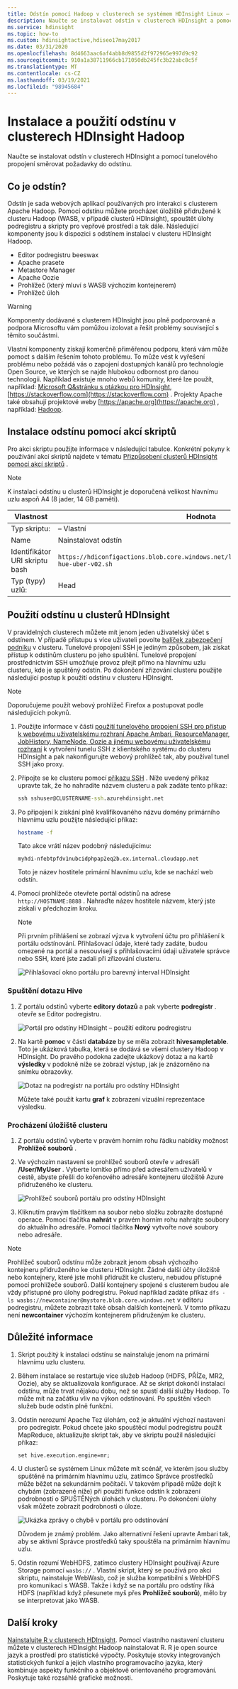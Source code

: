```yaml
---
title: Odstín pomocí Hadoop v clusterech se systémem HDInsight Linux – Azure
description: Naučte se instalovat odstín v clusterech HDInsight a pomocí tunelového propojení směrovat požadavky do odstínu. Pomocí odstínu můžete procházet úložiště a spustit podregistr nebo prase.
ms.service: hdinsight
ms.topic: how-to
ms.custom: hdinsightactive,hdiseo17may2017
ms.date: 03/31/2020
ms.openlocfilehash: 8d4663aac6af4abb8d9855d2f972965e997d9c92
ms.sourcegitcommit: 910a1a38711966cb171050db245fc3b22abc8c5f
ms.translationtype: MT
ms.contentlocale: cs-CZ
ms.lasthandoff: 03/19/2021
ms.locfileid: "98945684"
---
```

# <a name="install-and-use-hue-on-hdinsight-hadoop-clusters"></a>Instalace a použití odstínu v clusterech HDInsight Hadoop

Naučte se instalovat odstín v clusterech HDInsight a pomocí tunelového propojení směrovat požadavky do odstínu.

## <a name="what-is-hue"></a>Co je odstín?

Odstín je sada webových aplikací používaných pro interakci s clusterem Apache Hadoop. Pomocí odstínu můžete procházet úložiště přidružené k clusteru Hadoop (WASB, v případě clusterů HDInsight), spouštět úlohy podregistru a skripty pro vepřové prostředí a tak dále. Následující komponenty jsou k dispozici s odstínem instalací v clusteru HDInsight Hadoop.

* Editor podregistru beeswax
* Apache prasete
* Metastore Manager
* Apache Oozie
* Prohlížeč (který mluví s WASB výchozím kontejnerem)
* Prohlížeč úloh

> [!WARNING]  
> Komponenty dodávané s clusterem HDInsight jsou plně podporované a podpora Microsoftu vám pomůžou izolovat a řešit problémy související s těmito součástmi.
>
> Vlastní komponenty získají komerčně přiměřenou podporu, která vám může pomoct s dalším řešením tohoto problému. To může vést k vyřešení problému nebo požádá vás o zapojení dostupných kanálů pro technologie Open Source, ve kterých se najde hlubokou odbornost pro danou technologii. Například existuje mnoho webů komunity, které lze použít, například: [Microsoft Q&stránku s otázkou pro HDInsight](/answers/topics/azure-hdinsight.html), [https://stackoverflow.com](https://stackoverflow.com) . Projekty Apache také obsahují projektové weby [https://apache.org](https://apache.org) , například: [Hadoop](https://hadoop.apache.org/).

## <a name="install-hue-using-script-actions"></a>Instalace odstínu pomocí akcí skriptů

Pro akci skriptu použijte informace v následující tabulce. Konkrétní pokyny k používání akcí skriptů najdete v tématu [Přizpůsobení clusterů HDInsight pomocí akcí skriptů](hdinsight-hadoop-customize-cluster-linux.md) .

> [!NOTE]  
> K instalaci odstínu u clusterů HDInsight je doporučená velikost hlavnímu uzlu aspoň A4 (8 jader, 14 GB paměti).

|Vlastnost |Hodnota |
|---|---|
|Typ skriptu:|– Vlastní|
|Name|Nainstalovat odstín|
|Identifikátor URI skriptu bash|`https://hdiconfigactions.blob.core.windows.net/linuxhueconfigactionv02/install-hue-uber-v02.sh`|
|Typ (typy) uzlů:|Head|

## <a name="use-hue-with-hdinsight-clusters"></a>Použití odstínu u clusterů HDInsight

V pravidelných clusterech můžete mít jenom jeden uživatelský účet s odstínem. V případě přístupu s více uživateli povolte [balíček zabezpečení podniku](./domain-joined/hdinsight-security-overview.md) v clusteru. Tunelové propojení SSH je jediným způsobem, jak získat přístup k odstínům clusteru po jeho spuštění. Tunelové propojení prostřednictvím SSH umožňuje provoz přejít přímo na hlavnímu uzlu clusteru, kde je spuštěný odstín. Po dokončení zřizování clusteru použijte následující postup k použití odstínu v clusteru HDInsight.

> [!NOTE]  
> Doporučujeme použít webový prohlížeč Firefox a postupovat podle následujících pokynů.

1. Použijte informace v části [použití tunelového propojení SSH pro přístup k webovému uživatelskému rozhraní Apache Ambari, ResourceManager, JobHistory, NameNode, Oozie a jinému webovému uživatelskému rozhraní](hdinsight-linux-ambari-ssh-tunnel.md) k vytvoření tunelu SSH z klientského systému do clusteru HDInsight a pak nakonfigurujte webový prohlížeč tak, aby používal tunel SSH jako proxy.

1. Připojte se ke clusteru pomocí [příkazu SSH](./hdinsight-hadoop-linux-use-ssh-unix.md) . Níže uvedený příkaz upravte tak, že ho nahradíte názvem clusteru a pak zadáte tento příkaz:

    ```cmd
    ssh sshuser@CLUSTERNAME-ssh.azurehdinsight.net
    ```

1. Po připojení k získání plně kvalifikovaného názvu domény primárního hlavnímu uzlu použijte následující příkaz:

    ```bash
    hostname -f
    ```

    Tato akce vrátí název podobný následujícímu:

    ```output
    myhdi-nfebtpfdv1nubcidphpap2eq2b.ex.internal.cloudapp.net
    ```

    Toto je název hostitele primární hlavnímu uzlu, kde se nachází web odstín.

1. Pomocí prohlížeče otevřete portál odstínů na adrese `http://HOSTNAME:8888` . Nahraďte název hostitele názvem, který jste získali v předchozím kroku.

   > [!NOTE]  
   > Při prvním přihlášení se zobrazí výzva k vytvoření účtu pro přihlášení k portálu odstínování. Přihlašovací údaje, které tady zadáte, budou omezené na portál a nesouvisejí s přihlašovacími údaji uživatele správce nebo SSH, které jste zadali při zřizování clusteru.

    ![Přihlašovací okno portálu pro barevný interval HDInsight](./media/hdinsight-hadoop-hue-linux/hdinsight-hue-portal-login.png "Zadat přihlašovací údaje pro portál odstínů")

### <a name="run-a-hive-query"></a>Spuštění dotazu Hive

1. Z portálu odstínů vyberte **editory dotazů** a pak vyberte **podregistr** . otevře se Editor podregistru.

    ![Portál pro odstíny HDInsight – použití editoru podregistru](./media/hdinsight-hadoop-hue-linux/hdinsight-hue-portal-use-hive.png "Použít podregistr")

2. Na kartě **pomoc** v části **databáze** by se měla zobrazit **hivesampletable**. Toto je ukázková tabulka, která se dodává se všemi clustery Hadoop v HDInsight. Do pravého podokna zadejte ukázkový dotaz a na kartě **výsledky** v podokně níže se zobrazí výstup, jak je znázorněno na snímku obrazovky.

    ![Dotaz na podregistr na portálu pro odstíny HDInsight](./media/hdinsight-hadoop-hue-linux/hdinsight-hue-portal-hive-query.png "Spustit dotaz na podregistr")

    Můžete také použít kartu **graf** k zobrazení vizuální reprezentace výsledku.

### <a name="browse-the-cluster-storage"></a>Procházení úložiště clusteru

1. Z portálu odstínů vyberte v pravém horním rohu řádku nabídky možnost **Prohlížeč souborů** .
2. Ve výchozím nastavení se prohlížeč souborů otevře v adresáři **/User/MyUser** . Vyberte lomítko přímo před adresářem uživatelů v cestě, abyste přešli do kořenového adresáře kontejneru úložiště Azure přidruženého ke clusteru.

    ![Prohlížeč souborů portálu pro odstíny HDInsight](./media/hdinsight-hadoop-hue-linux/hdinsight-hue-portal-file-browser.png "Použití prohlížeče souborů")

3. Kliknutím pravým tlačítkem na soubor nebo složku zobrazíte dostupné operace. Pomocí tlačítka **nahrát** v pravém horním rohu nahrajte soubory do aktuálního adresáře. Pomocí tlačítka **Nový** vytvořte nové soubory nebo adresáře.

> [!NOTE]  
> Prohlížeč souborů odstínu může zobrazit jenom obsah výchozího kontejneru přidruženého ke clusteru HDInsight. Žádné další účty úložiště nebo kontejnery, které jste mohli přidružit ke clusteru, nebudou přístupné pomocí prohlížeče souborů. Další kontejnery spojené s clusterem budou ale vždy přístupné pro úlohy podregistru. Pokud například zadáte příkaz `dfs -ls wasbs://newcontainer@mystore.blob.core.windows.net` v editoru podregistru, můžete zobrazit také obsah dalších kontejnerů. V tomto příkazu není **newcontainer** výchozím kontejnerem přidruženým ke clusteru.

## <a name="important-considerations"></a>Důležité informace

1. Skript použitý k instalaci odstínu se nainstaluje jenom na primární hlavnímu uzlu clusteru.

1. Během instalace se restartuje více služeb Hadoop (HDFS, PŘÍZe, MR2, Oozie), aby se aktualizovala konfigurace. Až se skript dokončí instalací odstínu, může trvat nějakou dobu, než se spustí další služby Hadoop. To může mít na začátku vliv na výkon odstínování. Po spuštění všech služeb bude odstín plně funkční.

1. Odstín nerozumí Apache Tez úlohám, což je aktuální výchozí nastavení pro podregistr. Pokud chcete jako spouštěcí modul podregistru použít MapReduce, aktualizujte skript tak, aby ve skriptu použil následující příkaz:

   `set hive.execution.engine=mr;`

1. U clusterů se systémem Linux můžete mít scénář, ve kterém jsou služby spuštěné na primárním hlavnímu uzlu, zatímco Správce prostředků může běžet na sekundárním počítači. V takovém případě může dojít k chybám (zobrazené níže) při použití funkce odstín k zobrazení podrobností o SPUŠTĚNých úlohách v clusteru. Po dokončení úlohy však můžete zobrazit podrobnosti o úloze.

   ![Ukázka zprávy o chybě v portálu pro odstínování](./media/hdinsight-hadoop-hue-linux/hdinsight-hue-portal-error.png "Chyba portálu pro odstínování")

   Důvodem je známý problém. Jako alternativní řešení upravte Ambari tak, aby se aktivní Správce prostředků taky spouštěla na primárním hlavnímu uzlu.

1. Odstín rozumí WebHDFS, zatímco clustery HDInsight používají Azure Storage pomocí `wasbs://` . Vlastní skript, který se používá pro akci skriptu, nainstaluje WebWasb, což je služba kompatibilní s WebHDFS pro komunikaci s WASB. Takže i když se na portálu pro odstíny říká HDFS (například když přesunete myš přes **Prohlížeč souborů**), mělo by se interpretovat jako WASB.

## <a name="next-steps"></a>Další kroky

[Nainstalujte R v clusterech HDInsight](./r-server/r-server-overview.md). Pomocí vlastního nastavení clusteru můžete v clusterech HDInsight Hadoop nainstalovat R. R je open source jazyk a prostředí pro statistické výpočty. Poskytuje stovky integrovaných statistických funkcí a jejich vlastního programovacího jazyka, který kombinuje aspekty funkčního a objektově orientovaného programování. Poskytuje také rozsáhlé grafické možnosti.